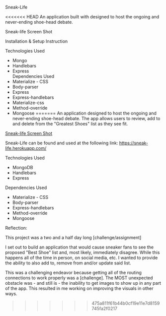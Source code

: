 Sneak-Life

<<<<<<< HEAD
An application built with  designed to host the ongoing and never-ending shoe-head debate.

Sneak-life Screen Shot


Installation & Setup Instruction

Technologies Used
- Mongo
- Handlebars
- Express
\
Dependencies Used
- Materialize - CSS
- Body-parser
- Express
- Express-handlebars
- Materialize-css
- Method-override
- Mongoose
=======
An application designed to host the ongoing and never-ending shoe-head debate. The app allows users to review, add to and delete from the "Greatest Shoes" list as they see fit.

[Sneak-life Screen Shot](SneakSS.png)


Sneak-Life can be found and used at the following link: 
https://sneak-life.herokuapp.com/

Technologies Used
- MongoDB
- Handlebars
- Express

Dependencies Used
- Materialize - CSS
- Body-parser
- Express-handlebars
- Method-override
- Mongoose

Reflection:

This project was a two and a half day long [challenge/assignment]

I set out to build an application that would cause sneaker fans to see the proposed "Best Shoe" list and, most likely, immediately disagree. While this happens all of the time in person, on social media, etc. I wanted to provide the ability to also add to, remove from and/or update said list.

This was a challenging endeavor because getting all of the routing connections to work properly was a [challenge]. The MOST unexpected obstacle was - and still is - the inability to get images to show up in any part of the app. This resulted in me working on improving the visuals in other ways.
>>>>>>> 475a811f61b44b0cf19e11e7d8159745fa2f0217


